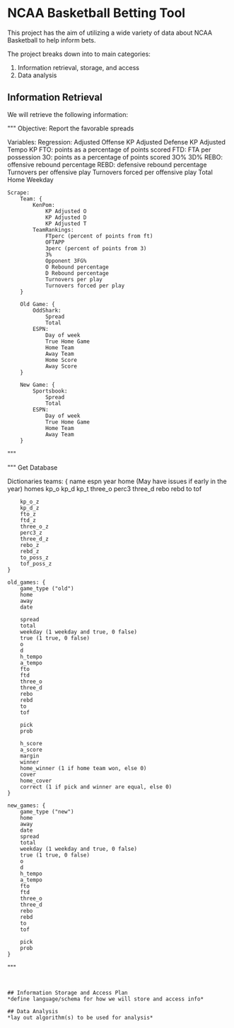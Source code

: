 # NCAA Basketball Betting Tool
This project has the aim of utilizing a wide variety of data about NCAA Basketball to help inform bets.

The project breaks down into to main categories:
1. Information retrieval, storage, and access
2. Data analysis

## Information Retrieval
We will retrieve the following information:

"""
Objective:
    Report the favorable spreads

Variables:
    Regression:
        Adjusted Offense KP
        Adjusted Defense KP
        Adjusted Tempo KP
        FTO: points as a percentage of points scored
        FTD: FTA per possession
        3O: points as a percentage of points scored
        3O%
        3D%
        REBO: offensive rebound percentage
        REBD: defensive rebound percentage
        Turnovers per offensive play
        Turnovers forced per offensive play
        Total
        Home
        Weekday

    Scrape:
        Team: {
            KenPom:
                KP Adjusted O
                KP Adjusted D
                KP Adjusted T
            TeamRankings:
                FTperc (percent of points from ft)
                OFTAPP
                3perc (percent of points from 3)
                3%
                Opponent 3FG%
                O Rebound percentage
                D Rebound percentage
                Turnovers per play
                Turnovers forced per play
        }

        Old Game: {
            OddShark:
                Spread
                Total
            ESPN:
                Day of week
                True Home Game
                Home Team
                Away Team
                Home Score
                Away Score
        }

        New Game: {
            Sportsbook:
                Spread
                Total
            ESPN:
                Day of week
                True Home Game
                Home Team
                Away Team
        }
"""

"""
Get Database

Dictionaries
    teams: {
        name
        espn
        year
        home (May have issues if early in the year)
        homes
        kp_o
        kp_d
        kp_t
        three_o
        perc3
        three_d
        rebo
        rebd
        to
        tof

        kp_o_z
        kp_d_z
        fto_z
        ftd_z
        three_o_z
        perc3_z
        three_d_z
        rebo_z
        rebd_z
        to_poss_z
        tof_poss_z
    }

    old_games: {
        game_type ("old")
        home
        away
        date

        spread
        total
        weekday (1 weekday and true, 0 false)
        true (1 true, 0 false)
        o
        d
        h_tempo
        a_tempo
        fto
        ftd
        three_o
        three_d
        rebo
        rebd
        to
        tof

        pick
        prob

        h_score
        a_score
        margin
        winner
        home_winner (1 if home team won, else 0)
        cover
        home_cover
        correct (1 if pick and winner are equal, else 0)
    }

    new_games: {
        game_type ("new")
        home
        away
        date
        spread
        total
        weekday (1 weekday and true, 0 false)
        true (1 true, 0 false)
        o
        d
        h_tempo
        a_tempo
        fto
        ftd
        three_o
        three_d
        rebo
        rebd
        to
        tof

        pick
        prob
    }
"""

```


## Information Storage and Access Plan
*define language/schema for how we will store and access info*

## Data Analysis
*lay out algorithm(s) to be used for analysis*
